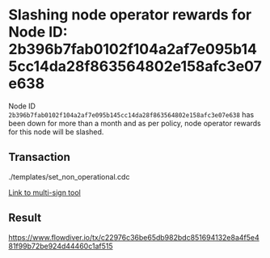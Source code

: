 # Slashing node operator rewards for Node ID: 2b396b7fab0102f104a2af7e095b145cc14da28f863564802e158afc3e07e638

Node ID `2b396b7fab0102f104a2af7e095b145cc14da28f863564802e158afc3e07e638` has been down for more than a month and as per policy, node operator rewards for this node will be slashed.

## Transaction 
./templates/set_non_operational.cdc

[Link to multi-sign tool](https://flow-multisig-git-service-account-onflow.vercel.app/mainnet?type=serviceAccount&name=set_non_operational.cdc&param=%5B%7B%22type%22:%22Array%22,%22value%22:%5B%7B%22type%22:%22String%22,%22value%22:%222b396b7fab0102f104a2af7e095b145cc14da28f863564802e158afc3e07e638%22%7D%5D%7D%5D&acct=e467b9dd11fa00df&limit=9999)

## Result

https://www.flowdiver.io/tx/c22976c36be65db982bdc851694132e8a4f5e481f99b72be924d44460c1af515
